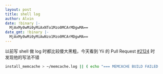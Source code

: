 ```yaml
---
layout: post
title: shell log
author: Alvin
date: !binary |-
  MjAxMy0wMi0yMiAxNTo1Mzo0MCArMDgwMA==
date_gmt: !binary |-
  MjAxMy0wMi0yMiAwNzo1Mzo0MCArMDgwMA==
---
```

以前写 shell 做 log 时都比较傻大黑粗，今天看到 Yii 的 Pull Request [#2124](https://github.com/yiisoft/yii/pull/2124) 时发现他的写法不错

```bash
install_memcache > ~/memcache.log || ( echo "=== MEMCACHE BUILD FAILED ==="; cat ~/memcache.log )
```
